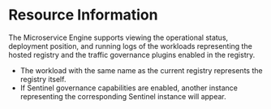 # Resource Information

The Microservice Engine supports viewing the operational status, deployment position, and running logs of the workloads representing the hosted registry and the traffic governance plugins enabled in the registry.

- The workload with the same name as the current registry represents the registry itself.
- If Sentinel governance capabilities are enabled, another instance representing the corresponding Sentinel instance will appear.

<!--![](../../images/trad-resource-info.png)-->